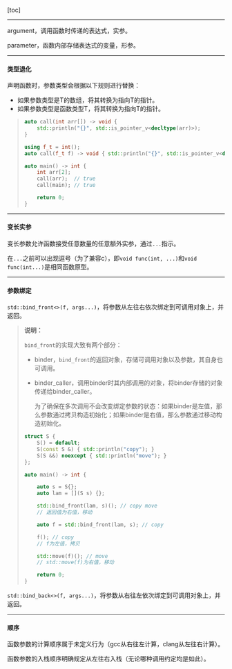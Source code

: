 [toc]

---

argument，调用函数时传递的表达式，实参。

parameter，函数内部存储表达式的变量，形参。

---

#### 类型退化

声明函数时，参数类型会根据以下规则进行替换：

*   如果参数类型是T的数组，将其转换为指向T的指针。
*   如果参数类型是函数类型T，将其转换为指向T的指针。

>   ```cpp
>   auto call(int arr[]) -> void {
>       std::println("{}", std::is_pointer_v<decltype(arr)>);
>   }
>   
>   using f_t = int();
>   auto call(f_t f) -> void { std::println("{}", std::is_pointer_v<decltype(f)>); }
>   
>   auto main() -> int {
>       int arr[2];
>       call(arr);  // true
>       call(main); // true
>   
>       return 0;
>   }
>   ```

---

#### 变长实参

变长参数允许函数接受任意数量的任意额外实参，通过`...`指示。

在`...`之前可以出现逗号（为了兼容c），即`void func(int, ...)`和`void func(int...)`是相同函数原型。

---

#### 参数绑定

`std::bind_front<>(f, args...)`，将参数从左往右依次绑定到可调用对象上，并返回。

>   **说明：**
>
>   `bind_front`的实现大致有两个部分：
>
>   *   binder，`bind_front`的返回对象，存储可调用对象以及参数，其自身也可调用。
>
>   *   binder_caller，调用binder时其内部调用的对象，将binder存储的对象传递给binder_caller。
>
>       为了确保在多次调用不会改变绑定参数的状态：如果binder是左值，那么参数通过拷贝构造初始化；如果binder是右值，那么参数通过移动构造初始化。
>
>   ```cpp
>   struct S {
>       S() = default;
>       S(const S &) { std::println("copy"); }
>       S(S &&) noexcept { std::println("move"); }
>   };
>   
>   auto main() -> int {
>   
>       auto s = S{};
>       auto lam = [](S s) {};
>   
>       std::bind_front(lam, s)(); // copy move
>       // 返回值为右值，移动
>   
>       auto f = std::bind_front(lam, s); // copy
>   
>       f(); // copy
>       // f为左值，拷贝
>   
>       std::move(f)(); // move
>       // std::move(f)为右值，移动
>   
>       return 0;
>   }
>   ```

`std::bind_back<>(f, args...)`，将参数从右往左依次绑定到可调用对象上，并返回。

---

#### 顺序

函数参数的计算顺序属于未定义行为（gcc从右往左计算，clang从左往右计算）。

函数参数的入栈顺序明确规定从左往右入栈（无论哪种调用约定均是如此）。